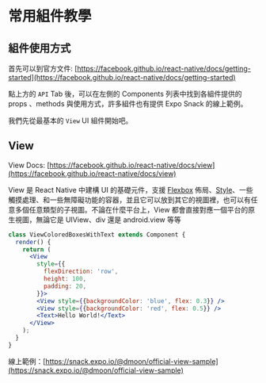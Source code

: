# 常用組件教學

## 組件使用方式

首先可以到官方文件: [https://facebook.github.io/react-native/docs/getting-started](https://facebook.github.io/react-native/docs/getting-started)

點上方的 `API` Tab 後，可以在左側的 Components 列表中找到各組件提供的 props 、methods 與使用方式，許多組件也有提供 Expo Snack 的線上範例。

我們先從最基本的 `View` UI 組件開始吧。

## View

View Docs: [https://facebook.github.io/react-native/docs/view](https://facebook.github.io/react-native/docs/view)

View 是 React Native 中建構 UI 的基礎元件，支援 [Flexbox](https://facebook.github.io/react-native/docs/flexbox.html) 佈局、[Style](https://facebook.github.io/react-native/docs/style.html)、一些觸摸處理、和一些無障礙功能的容器，並且它可以放到其它的視圖裡，也可以有任意多個任意類型的子視圖。不論在什麼平台上，View 都會直接對應一個平台的原生視圖，無論它是 UIView、div 還是 android.view 等等

```jsx
class ViewColoredBoxesWithText extends Component {
  render() {
    return (
      <View
        style={{
          flexDirection: 'row',
          height: 100,
          padding: 20,
        }}>
        <View style={{backgroundColor: 'blue', flex: 0.3}} />
        <View style={{backgroundColor: 'red', flex: 0.5}} />
        <Text>Hello World!</Text>
      </View>
    );
  }
}
```

線上範例：[https://snack.expo.io/@dmoon/official-view-sample](https://snack.expo.io/@dmoon/official-view-sample)